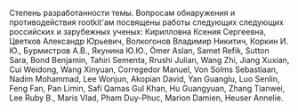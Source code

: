 Степень разработанности темы. Вопросам обнаружения и противодействия rootkit'ам посвящены работы следующих
следующих российских и зарубежных ученых: Кирилловна Ксения Сергеевна, Цветков Александр Юрьевич, Волкогонов
 Владимир Никитич, Коркин И. Ю., Бурмистров А.В., Якунина Ю.Ю., Ömer Aslan, Samet Refik, Sutton Sara, Bond Benjamin,
Tahiri Sementa, Rrushi Julian, Wang Zhi, Jiang Xuxian, Cui Weidong, Wang Xinyuan, Corregedor Manuel, Von Solms Sebastiaan,
Nadim Mohammad, Lee Wonjun, Akopian David, Yan Guanglu, Luo Senlin, Feng Fan, Pan Limin, Safi Qamas Gul Khan, Hu Guangyuan, 
Zhang Tianwei, Lee Ruby B., Maris Vlad, Pham Duy-Phuc, Marion Damien, Heuser Annelie.